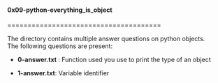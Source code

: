 #### 0x09-python-everything_is_object    
======================================       

The directory contains multiple answer questions on python objects.    
The following questions are present:     

* **0-answer.txt** : Function used you use to print the type of an object    

* **1-answer.txt**: Variable identifier
